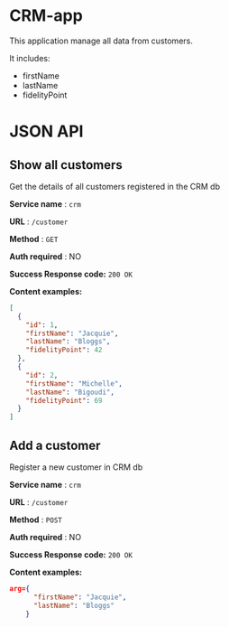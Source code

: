 # CRM-app

This application manage all data from customers.

It includes:
 - firstName
 - lastName
 - fidelityPoint

# JSON API

## Show all customers

Get the details of all customers registered in the CRM db

**Service name** : `crm`

**URL** : `/customer`

**Method** : `GET`

**Auth required** : NO


**Success Response code:** `200 OK`

**Content examples:**


```json
[
  {
    "id": 1,
    "firstName": "Jacquie",
    "lastName": "Bloggs",
    "fidelityPoint": 42
  },
  {
    "id": 2,
    "firstName": "Michelle",
    "lastName": "Bigoudi",
    "fidelityPoint": 69
  }
]
```

## Add a customer

Register a new customer in CRM db

**Service name** : `crm`

**URL** : `/customer`

**Method** : `POST`

**Auth required** : NO


**Success Response code:** `200 OK`

**Content examples:**


```json
arg={
      "firstName": "Jacquie",
      "lastName": "Bloggs"
    }
```
